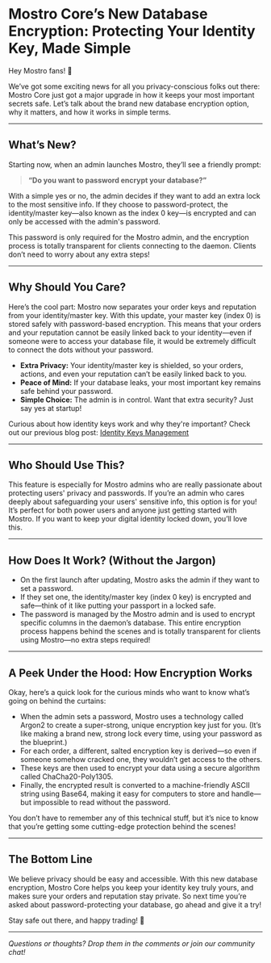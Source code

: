 # Mostro Core’s New Database Encryption: Protecting Your Identity Key, Made Simple

Hey Mostro fans! 👋

We’ve got some exciting news for all you privacy-conscious folks out there: Mostro Core just got a major upgrade in how it keeps your most important secrets safe. Let’s talk about the brand new database encryption option, why it matters, and how it works in simple terms.

---

## What’s New?

Starting now, when an admin launches Mostro, they’ll see a friendly prompt:

> **“Do you want to password encrypt your database?”**

With a simple yes or no, the admin decides if they want to add an extra lock to the most sensitive info. If they choose to password-protect, the identity/master key—also known as the index 0 key—is encrypted and can only be accessed with the admin's password.

This password is only required for the Mostro admin, and the encryption process is totally transparent for clients connecting to the daemon. Clients don’t need to worry about any extra steps!

---

## Why Should You Care?

Here’s the cool part: Mostro now separates your order keys and reputation from your identity/master key. With this update, your master key (index 0) is stored safely with password-based encryption. This means that your orders and your reputation cannot be easily linked back to your identity—even if someone were to access your database file, it would be extremely difficult to connect the dots without your password.

- **Extra Privacy:** Your identity/master key is shielded, so your orders, actions, and even your reputation can’t be easily linked back to you.
- **Peace of Mind:** If your database leaks, your most important key remains safe behind your password.
- **Simple Choice:** The admin is in control. Want that extra security? Just say yes at startup!

Curious about how identity keys work and why they're important? Check out our previous blog post: [Identity Keys Management](https://mostro.network/blog/keys-management/)

---

## Who Should Use This?

This feature is especially for Mostro admins who are really passionate about protecting users' privacy and passwords. If you’re an admin who cares deeply about safeguarding your users' sensitive info, this option is for you! It’s perfect for both power users and anyone just getting started with Mostro. If you want to keep your digital identity locked down, you’ll love this.

---

## How Does It Work? (Without the Jargon)

- On the first launch after updating, Mostro asks the admin if they want to set a password.
- If they set one, the identity/master key (index 0 key) is encrypted and safe—think of it like putting your passport in a locked safe.
- The password is managed by the Mostro admin and is used to encrypt specific columns in the daemon’s database. This entire encryption process happens behind the scenes and is totally transparent for clients using Mostro—no extra steps required!

---

## A Peek Under the Hood: How Encryption Works

Okay, here’s a quick look for the curious minds who want to know what’s going on behind the curtains:

- When the admin sets a password, Mostro uses a technology called Argon2 to create a super-strong, unique encryption key just for you. (It’s like making a brand new, strong lock every time, using your password as the blueprint.)
- For each order, a different, salted encryption key is derived—so even if someone somehow cracked one, they wouldn’t get access to the others.
- These keys are then used to encrypt your data using a secure algorithm called ChaCha20-Poly1305.
- Finally, the encrypted result is converted to a machine-friendly ASCII string using Base64, making it easy for computers to store and handle—but impossible to read without the password.

You don’t have to remember any of this technical stuff, but it’s nice to know that you’re getting some cutting-edge protection behind the scenes!

---

## The Bottom Line

We believe privacy should be easy and accessible. With this new database encryption, Mostro Core helps you keep your identity key truly yours, and makes sure your orders and reputation stay private. So next time you’re asked about password-protecting your database, go ahead and give it a try!

Stay safe out there, and happy trading! 🚀

---

*Questions or thoughts? Drop them in the comments or join our community chat!*